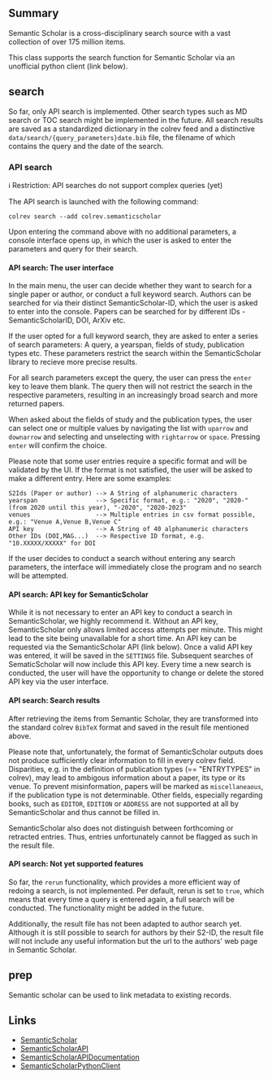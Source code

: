 ## Summary

Semantic Scholar is a cross-disciplinary search source with a vast collection of over 175 million items.

This class supports the search function for Semantic Scholar via an unofficial python client (link below).


## search

So far, only API search is implemented. Other search types such as MD search or TOC search might be implemented in the future. All search results are saved as a standardized dictionary in the colrev feed and a distinctive `data/search/{query_parameters}date.bib` file, the filename of which contains the query and the date of the search.

### API search

ℹ️ Restriction: API searches do not support complex queries (yet)

The API search is launched with the following command:

```
colrev search --add colrev.semanticscholar
```

Upon entering the command above with no additional parameters, a console interface opens up, in which the user is asked to enter the parameters and query for their search.

#### API search: The user interface

In the main menu, the user can decide whether they want to search for a single paper or author, or conduct a full keyword search. Authors can be searched for via their distinct SemanticScholar-ID, which the user is asked to enter into the console. Papers can be searched for by different IDs - SemanticScholarID, DOI, ArXiv etc.

If the user opted for a full keyword search, they are asked to enter a series of search parameters: A query, a yearspan, fields of study, publication types etc. These parameters restrict the search within the SemanticScholar library to recieve more precise results.

For all search parameters except the query, the user can press the `enter` key to leave them blank. The query then will not restrict the search in the respective parameters, resulting in an increasingly broad search and more returned papers.

When asked about the fields of study and the publication types, the user can select one or multiple values by navigating the list with `uparrow` and `downarrow` and selecting and unselecting with `rightarrow` or `space`. Pressing `enter` will confirm the choice.

Please note that some user entries require a specific format and will be validated by the UI. If the format is not satisfied, the user will be asked to make a different entry. Here are some examples:

```
S2Ids (Paper or author) --> A String of alphanumeric characters
yearspan                --> Specific format, e.g.: "2020", "2020-" (from 2020 until this year), "-2020", "2020-2023"
venues                  --> Multiple entries in csv format possible, e.g.: "Venue A,Venue B,Venue C"
API key                 --> A String of 40 alphanumeric characters
Other IDs (DOI,MAG...)  --> Respective ID format, e.g. "10.XXXXX/XXXXX" for DOI
```

If the user decides to conduct a search without entering any search parameters, the interface will immediately close the program and no search will be attempted.

#### API search: API key for SemanticScholar

While it is not necessary to enter an API key to conduct a search in SemanticScholar, we highly recommend it. Without an API key, SemanticScholar only allows limited access attempts per minute. This might lead to the site being unavailable for a short time. An API key can be requested via the SemanticScholar API (link below). Once a valid API key was entered, it will be saved in the `SETTINGS` file. Subsequent searches of SematicScholar will now include this API key. Every time a new search is conducted, the user will have the opportunity to change or delete the stored API key via the user interface.

#### API search: Search results

After retrieving the items from Semantic Scholar, they are transformed into the standard colrev `BibTeX` format and saved in the result file mentioned above.

Please note that, unfortunately, the format of SemanticScholar outputs does not produce sufficiently clear information to fill in every colrev field. Disparities, e.g. in the definition of publication types (== "ENTRYTYPES" in colrev), may lead to ambigous information about a paper, its type or its venue. To prevent misinformation, papers will be marked as `miscellaneaous`, if the publication type is not determinable. Other fields, especially regarding books, such as `EDITOR`, `EDITION` or `ADDRESS` are not supported at all by SemanticScholar and thus cannot be filled in.

SemanticScholar also does not distinguish between forthcoming or retracted entries. Thus, entries unfortunately cannot be flagged as such in the result file.

#### API search: Not yet supported features

So far, the `rerun` functionality, which provides a more efficient way of redoing a search, is not implemented. Per default, rerun is set to `true`, which means that every time a query is entered again, a full search will be conducted. The functionality might be added in the future.

Additionally, the result file has not been adapted to author search yet. Although it is still possible to search for authors by their S2-ID, the result file will not include any useful information but the url to the authors' web page in Semantic Scholar.

## prep

Semantic scholar can be used to link metadata to existing records.

## Links

- [SemanticScholar](https://www.semanticscholar.org)
- [SemanticScholarAPI](https://www.semanticscholar.org/product/api/tutorial#searching-and-retrieving-paper-details)
- [SemanticScholarAPIDocumentation](https://api.semanticscholar.org/api-docs/)
- [SemanticScholarPythonClient](https://github.com/danielnsilva/semanticscholar)
